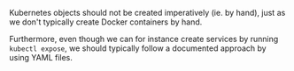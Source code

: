 
Kubernetes objects should not be created imperatively (ie. by hand), just as we don't typically create Docker containers by hand.

Furthermore, even though we can for instance create services by running `kubectl expose`, we should typically follow a documented approach by using YAML files.
